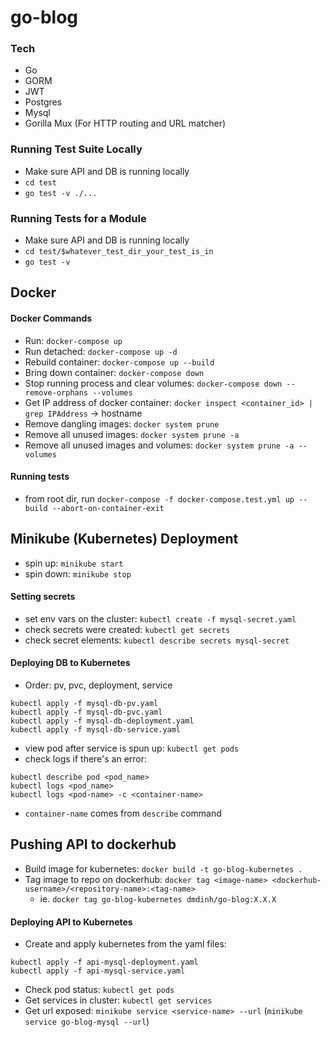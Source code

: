 # go-blog

### Tech
- Go
- GORM
- JWT
- Postgres
- Mysql
- Gorilla Mux (For HTTP routing and URL matcher)

### Running Test Suite Locally
- Make sure API and DB is running locally
- `cd test`
- `go test -v ./...`

### Running Tests for a Module
- Make sure API and DB is running locally
- `cd test/$whatever_test_dir_your_test_is_in`
- `go test -v`

## Docker
#### Docker Commands
- Run: `docker-compose up`
- Run detached: `docker-compose up -d`
- Rebuild container: `docker-compose up --build`
- Bring down container: `docker-compose down`
- Stop running process and clear volumes: `docker-compose down --remove-orphans --volumes`
- Get IP address of docker container: `docker inspect <container_id> | grep IPAddress` -> hostname
- Remove dangling images: `docker system prune`
- Remove all unused images: `docker system prune -a`
- Remove all unused images and volumes: `docker system prune -a --volumes`

#### Running tests
- from root dir, run `docker-compose -f docker-compose.test.yml up --build --abort-on-container-exit`

## Minikube (Kubernetes) Deployment
- spin up: `minikube start`
- spin down: `minikube stop`

#### Setting secrets
- set env vars on the cluster: `kubectl create -f mysql-secret.yaml`
- check secrets were created: `kubectl get secrets`
- check secret elements: `kubectl describe secrets mysql-secret`

#### Deploying DB to Kubernetes
- Order: pv, pvc, deployment, service
```
kubectl apply -f mysql-db-pv.yaml
kubectl apply -f mysql-db-pvc.yaml
kubectl apply -f mysql-db-deployment.yaml
kubectl apply -f mysql-db-service.yaml
```
- view pod after service is spun up: `kubectl get pods`
- check logs if there's an error:
```
kubectl describe pod <pod_name>
kubectl logs <pod_name>
kubectl logs <pod-name> -c <container-name>
```
- `container-name` comes from `describe` command

## Pushing API to dockerhub
- Build image for kubernetes: `docker build -t go-blog-kubernetes .`
- Tag image to repo on dockerhub: `docker tag <image-name> <dockerhub-username>/<repository-name>:<tag-name>`
  - ie. `docker tag go-blog-kubernetes dmdinh/go-blog:X.X.X`

#### Deploying API to Kubernetes
- Create and apply kubernetes from the yaml files:
```
kubectl apply -f api-mysql-deployment.yaml
kubectl apply -f api-mysql-service.yaml
```

- Check pod status: `kubectl get pods`
- Get services in cluster: `kubectl get services`
- Get url exposed: `minikube service <service-name> --url` (`minikube service go-blog-mysql --url`)
